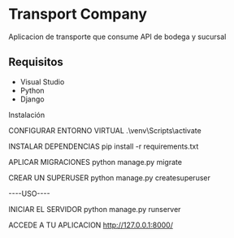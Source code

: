 # Transport Company

Aplicacion de transporte que consume API de bodega y sucursal

## Requisitos
- Visual Studio 
- Python 
- Django 


Instalación

CONFIGURAR ENTORNO VIRTUAL 
.\venv\Scripts\activate 

INSTALAR DEPENDENCIAS
pip install -r requirements.txt

APLICAR MIGRACIONES
python manage.py migrate

CREAR UN SUPERUSER
python manage.py createsuperuser

----USO----

INICIAR EL SERVIDOR
python manage.py runserver

ACCEDE A TU APLICACION
http://127.0.0.1:8000/
